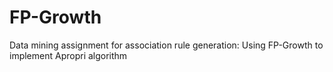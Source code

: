 # FP-Growth
Data mining assignment for association rule generation: Using FP-Growth to implement Apropri algorithm

